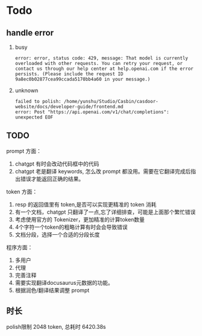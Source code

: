 # Todo

## handle error
1. busy
    ```text
    error: error, status code: 429, message: That model is currently overloaded with other requests. You can retry your request, or contact us through our help center at help.openai.com if the error persists. (Please include the request ID 9a8ec0b02877cea99ccada5170bb4a60 in your message.)
    ```
2. unknown
    ```text
    failed to polish: /home/yunshu/Studio/Casbin/casdoor-website/docs/developer-guide/frontend.md
    error: Post "https://api.openai.com/v1/chat/completions": unexpected EOF
    ```

## TODO
prompt 方面：
1. chatgpt 有时会改动代码框中的代码
2. chatgpt 老是翻译 keywords, 怎么改 prompt 都没用。需要在它翻译完成后指出错误才能返回正确的结果。

token 方面：

1. resp 的返回值里有 token,是否可以实现更精准的 token 消耗
2. 有一个文档，chatgpt 只翻译了一点,忘了详细排查，可能是上面那个繁忙错误
3. 考虑使用官方的 Tokenizer，更加精准的计算token数量
4. 4个字符一个token的粗略计算有时会会导致错误
5. 文档分段，选择一个合适的分段长度

程序方面：

1. 多用户
2. 代理
3. 完善注释
4. 需要实现翻译docusaurus元数据的功能。
5. 根据润色/翻译结果调整 prompt

## 时长

polish限制 2048 token, 总耗时 6420.38s
